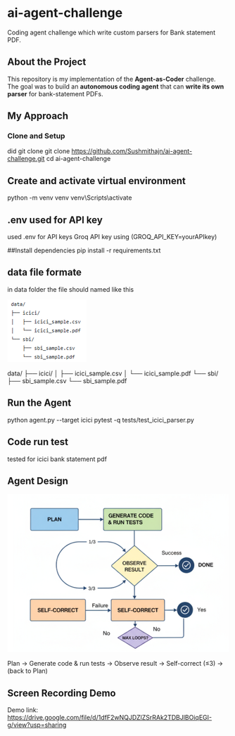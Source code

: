 # ai-agent-challenge
Coding agent challenge which write custom parsers for Bank statement PDF.


## About the Project
This repository is my implementation of the **Agent-as-Coder** challenge.  
The goal was to build an **autonomous coding agent** that can **write its own parser** for bank-statement PDFs.  

## My Approach

### Clone and Setup
did git clone 
git clone https://github.com/Sushmithajn/ai-agent-challenge.git
cd ai-agent-challenge

## Create and activate virtual environment
python -m venv venv
venv\Scripts\activate

## .env used for API key
used .env for API keys 
Groq API key using (GROQ_API_KEY=yourAPIkey)

##Install dependencies
pip install -r requirements.txt

## data file formate
in data folder the file should named like this 

![Data folder formate](structure.png)


data/
├── icici/
│   ├── icici_sample.csv
│   └── icici_sample.pdf
└── sbi/
    ├── sbi_sample.csv
    └── sbi_sample.pdf

## Run the Agent
python agent.py --target icici
pytest -q tests/test_icici_parser.py

## Code run test
tested for icici bank statement pdf

## Agent Design

![Agent Design Diagram](Diagram.png)
         
Plan → Generate code & run tests → Observe result → Self-correct (≤3) → (back to Plan)


## Screen Recording Demo
Demo link: https://drive.google.com/file/d/1dfF2wNQJDZlZSrRAk2TDBJlBOiqEGI-g/view?usp=sharing


